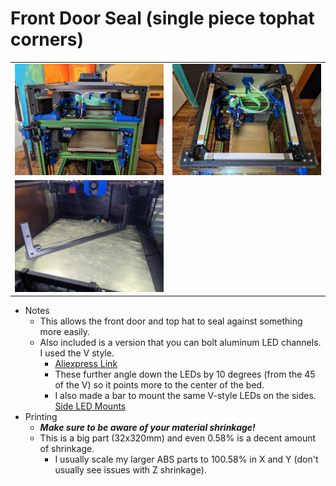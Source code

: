 Front Door Seal (single piece tophat corners)
============
<table width=100%>
<TR><TD width=50% align="center"><img src="Images/frontview.jpg"></TD>
<TD width=50% align="center"><img src="Images/topview.jpg"></TD>
</TR>
<TR><TD width=50% align="center"><img src="Images/printed.jpg"></TD>
<TD></TD>
</TR>
</TABLE>

- Notes
   - This allows the front door and top hat to seal against something more easily.  
   - Also included is a version that you can bolt aluminum LED channels.  I used the V style. 
     - <a href="https://www.aliexpress.com/item/2251832693313513.html">Aliexpress Link</A>
     - These further angle down the LEDs by 10 degrees (from the 45 of the V) so it points more to the center of the bed.  
     - I also made a bar to mount the same V-style LEDs on the sides.  <a href="../Long-side_led_mounts">Side LED Mounts</A>
- Printing
	 - ***Make sure to be aware of your material shrinkage!***  
	 - This is a big part (32x320mm) and even 0.58% is a decent amount of shrinkage.
  	   -  I usually scale my larger ABS parts to 100.58% in X and Y (don't usually see issues with Z shrinkage).
